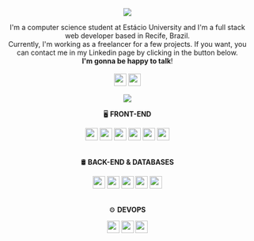 <div align="center">
  <img src="https://i.ibb.co/QcfSMfm/1.png">
</div>
<p align="center">
  I'm a computer science student at Estácio University and I'm a full stack web developer based in Recife, Brazil.<br />
  Currently, I'm working as a freelancer for a few projects. If you want, you can contact me in my Linkedin page by clicking in the button below.<br/>
  <b>I'm gonna be happy to talk</b>!
  <br /><br/>
  <a href="https://www.linkedin.com/in/marcostavarestech/"><img src="https://img.shields.io/badge/linkedin-%230077B5.svg?style=for-the-badge&logo=linkedin&logoColor=white" height="25"></a>  <a href="https://medium.com/@dev.marcostavares"><img src="https://img.shields.io/badge/Medium-12100E?style=for-the-badge&logo=medium&logoColor=white" height="25"></a>
</p>
<div align="center">
  <img src="https://i.ibb.co/tzLkHKT/3.png">
</div>
<p align="center">
  🖥️ <b>FRONT-END</b>
</p>
<div align="center">
  <img src="https://img.shields.io/badge/Tailwind%20CSS-369EFF.svg?style=for-the-badge&logo=Tailwind-CSS&logoColor=white" height="25">
  <img src="https://img.shields.io/badge/styled%20components-DB7093.svg?style=for-the-badge&logo=styled-components&logoColor=white" height="25">
  <img src="https://img.shields.io/badge/TypeScript-3178C6.svg?style=for-the-badge&logo=TypeScript&logoColor=white" height="25">
  <img src="https://img.shields.io/badge/Vite-646CFF.svg?style=for-the-badge&logo=Vite&logoColor=white" height="25">
  <img src="https://img.shields.io/badge/Vue%20js-35495E?style=for-the-badge&logo=vuedotjs&logoColor=4FC08D" height="25">
  <img src="https://img.shields.io/badge/Next-black?style=for-the-badge&logo=next.js&logoColor=white" height="25">
</div>
<br />
<p align="center">
  🛢️ <b>BACK-END & DATABASES</b>
</p>
<div align="center">
  <img src="https://img.shields.io/badge/nestjs-%23E0234E.svg?style=for-the-badge&logo=nestjs&logoColor=white" height="25">
  <img src="https://img.shields.io/badge/sqlite-%2307405e.svg?style=for-the-badge&logo=sqlite&logoColor=white" height="25">
  <img src="https://img.shields.io/badge/PostgreSQL-316192?style=for-the-badge&logo=postgresql&logoColor=white" height="25">
  <img src="https://img.shields.io/badge/redis-%23DD0031.svg?style=for-the-badge&logo=redis&logoColor=white" height="25">
  <img src="https://img.shields.io/badge/Amazon%20DynamoDB-4053D6?style=for-the-badge&logo=Amazon%20DynamoDB&logoColor=white" height="25">
</div>
<br />
<p align="center">
  ⚙️ <b>DEVOPS</b>
</p>
<div align="center">
  <img src="https://img.shields.io/badge/Amazon_AWS-FF9900?style=for-the-badge&logo=amazonaws&logoColor=white" height="25">
  <img src="https://img.shields.io/badge/docker-%230db7ed.svg?style=for-the-badge&logo=docker&logoColor=white" height="25">
  <img src="https://img.shields.io/badge/Git-F05032.svg?style=for-the-badge&logo=Git&logoColor=white" height="25">
</div>
